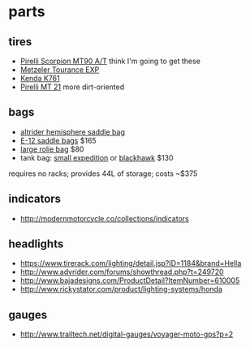 # parts

## tires

- [Pirelli Scorpion MT90 A/T](http://www.bikebandit.com/tires-tubes/motorcycle-tires/pirelli-scorpion-mt90-a-t-motorcycle-tire?b=275578)
  think I'm going to get these
- [Metzeler Tourance EXP](http://www.bikebandit.com/tires-tubes/motorcycle-tires/metzeler-tourance-exp-motorcycle-tire)
- [Kenda K761](http://www.bikebandit.com/tires-tubes/motorcycle-tires/kenda-k761-dual-sport-tire?b=3077746)
- [Pirelli MT 21](http://www.motorcycle-superstore.com/5416/i/pirelli-mt-21-rallycross-rear-tire)
  more dirt-oriented


## bags

- [altrider hemisphere saddle bag](http://www.altrider.com/altrider-hemisphere-saddlebag/pid/1467/cid/14)
- [E-12 saddle bags](http://wolfmanluggage.com/products/e-12-saddle-bags) $165
- [large rolie bag](http://wolfmanluggage.com/products/large-rolie-bag) $80
- tank bag: [small expedition](http://wolfmanluggage.com/products/small-expedition-tank-bag)
  or [blackhawk](http://wolfmanluggage.com/products/blackhawk-tank-bag) $130

requires no racks; provides 44L of storage; costs ~$375

## indicators

- http://modernmotorcycle.co/collections/indicators

## headlights

- https://www.tirerack.com/lighting/detail.jsp?ID=1184&brand=Hella
- http://www.advrider.com/forums/showthread.php?t=249720
- http://www.bajadesigns.com/ProductDetail?ItemNumber=610005
- http://www.rickystator.com/product/lighting-systems/honda

## gauges

- http://www.trailtech.net/digital-gauges/voyager-moto-gps?p=2
